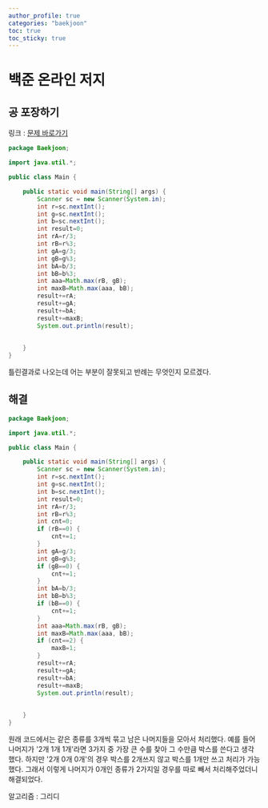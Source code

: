 ```yaml
---
author_profile: true
categories: "baekjoon"
toc: true
toc_sticky: true
---
```

# 백준 온라인 저지

## 공 포장하기
링크 : [문제 바로가기](https://www.acmicpc.net/problem/12981)


```java
package Baekjoon;

import java.util.*;

public class Main {

	public static void main(String[] args) {
		Scanner sc = new Scanner(System.in);
		int r=sc.nextInt();
		int g=sc.nextInt();
		int b=sc.nextInt();
		int result=0;
		int rA=r/3;
		int rB=r%3;
		int gA=g/3;
		int gB=g%3;
		int bA=b/3;
		int bB=b%3;
		int aaa=Math.max(rB, gB);
		int maxB=Math.max(aaa, bB);
		result+=rA;
		result+=gA;
		result+=bA;
		result+=maxB;
		System.out.println(result);
		
		
	}
}

```

틀린결과로 나오는데 어는 부분이 잘못되고 반례는 무엇인지 모르겠다.


## 해결

```java
package Baekjoon;

import java.util.*;

public class Main {

	public static void main(String[] args) {
		Scanner sc = new Scanner(System.in);
		int r=sc.nextInt();
		int g=sc.nextInt();
		int b=sc.nextInt();
		int result=0;
		int rA=r/3;
		int rB=r%3;
		int cnt=0;
		if (rB==0) {
			cnt+=1;
		}
		int gA=g/3;
		int gB=g%3;
		if (gB==0) {
			cnt+=1;
		}
		int bA=b/3;
		int bB=b%3;
		if (bB==0) {
			cnt+=1;
		}
		int aaa=Math.max(rB, gB);
		int maxB=Math.max(aaa, bB);
		if (cnt==2) {
			maxB=1;
		}
		result+=rA;
		result+=gA;
		result+=bA;
		result+=maxB;
		System.out.println(result);
		
		
	}
}

```

원래 코드에서는 같은 종류를 3개씩 묶고 남은 나머지들을 모아서 처리했다. 예를 들어 나머지가 '2개 1개 1개'라면 3가지 중 가장 큰 수를 찾아 그 수만큼 박스를 쓴다고 생각했다. 하지만 '2개 0개 0개'의 경우 박스를 2개쓰지 않고 박스를 1개만 쓰고 처리가 가능했다. 그래서 이렇게 나머지가 0개인 종류가 2가지일 경우를 따로 빼서 처리해주었더니 해결되었다.


알고리즘 : 그리디